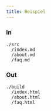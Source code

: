 ```yaml
---
title: Beispiel
---
```


### In

```
./src
  /index.md
  /about.md
  /faq.md
```

<!-- slide:start -->

### Out

```
./build
  /index.html
  /about.html
  /faq.html
```
<!-- slide:end -->
